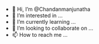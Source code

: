 - 👋 Hi, I’m @Chandanmanjunatha
- 👀 I’m interested in ...
- 🌱 I’m currently learning ...
- 💞️ I’m looking to collaborate on ...
- 📫 How to reach me ...

<!---
Chandanmanjunatha/Chandanmanjunatha is a ✨ special ✨ repository because its `README.md` (this file) appears on your GitHub profile.
You can click the Preview link to take a look at your changes.
--->

